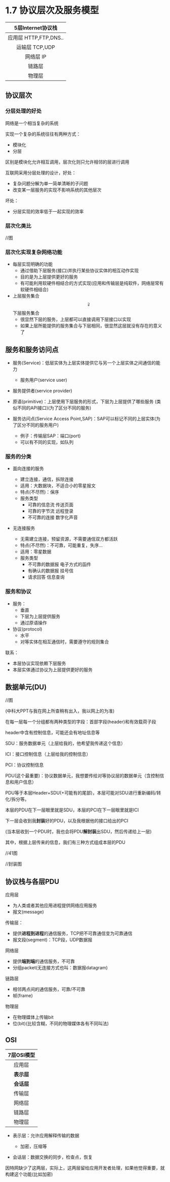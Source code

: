 # 1.7 协议层次及服务模型

|   5层Internet协议栈   |
| :-------------------: |
| 应用层 HTTP,FTP,DNS.. |
|    运输层 TCP,UDP     |
|       网络层 IP       |
|        链路层         |
|        物理层         |

## 协议层次

### 分层处理的好处

网络是一个相当复杂的系统

实现一个复杂的系统往往有两种方式：

- 模块化
- 分层

区别是模块化允许相互调用，层次化则只允许相邻的层进行调用

互联网采用分层处理的设计，好处：

- 复杂问题分解为单一简单清晰的子问题
- 改变某一层服务的实现不影响系统的其他层次

坏处：

- 分层实现的效率低于一起实现的效率

### 层次化类比

//图

### 层次化实现复杂网络功能

- 每层实现明确的功能
  - 通过借助下层服务(接口)并执行某些协议实体的相互动作实现
  - 目的是为上层提供更好的服务
  - 有可能利用软硬件相结合的方式实现(应用和传输层是纯软件，网络层常有软硬件相结合)
- 上层服务集合$$\supsetneqq$$下层服务集合
  - 很显然下层的服务，上层都可以直接调用下层接口以实现
  - 如果上层所能提供的服务集合与下层相同，很显然这层就没有存在的意义了

## 服务和服务访问点

- 服务(Service)：低层实体为上层实体提供它与另一个上层实体之间通信的能力

  - 服务用户(service user)
- 服务提供者(service provider)
- 原语(primitive)：上层使用下层服务的形式，下层为上层提供了哪些服务 (类似不同的API接口)(为了区分不同的服务)
- 服务访问点(Service Access Point,SAP)：SAP可以标记不同的上层实体(为了区分不同的服务用户)
  - 例子：传输层SAP：端口(port)
  - 可以有不同的实现，如队列

### 服务的分类

- 面向连接的服务
  - 建立连接，通信，拆除连接
  - 适用：大数据块，不适合小的零星报文
  - 特点(不尽然)：保序
  - 服务类型
    - 可靠的信息流 传送页面
    - 可靠的字节流 远程登录
    - 不可靠的连接 数字化声音

- 无连接服务
  - 无需建立连接，预留资源，不需要通信双方都活跃
  - 特点(不尽然)：不可靠，可能重复，失序...
  - 适用：零星数据
  - 服务类型
    - 不可靠的数据报 电子方式的函件
    - 有确认的数据报 挂号信
    - 请求回答 信息查询

### 服务和协议

- 服务：
  - 垂直
  - 下层为上层提供服务
  - 通过原语操作
- 协议(protocol)
  - 水平
  - 对等实体在相互通信时，需要遵守的规则集合

联系：

- 本层协议实现依赖下层服务
- 本层实体通过协议为上层提供更好的服务

## 数据单元(DU)

//图

(中科大PPT与我在网上所查稍有出入，我以网上的为准)

在每一层每一个分组都有两种类型的字段：首部字段(header)和有效载荷子段

header中含有控制信息，可能还会有地址信息等

SDU：服务数据单元（上层给我的，他希望我传递这个信息）

ICI：接口控制信息（上层给我的控制信息）

PCI：协议控制信息

PDU(这个最重要)：协议数据单元，我想要传给对等协议层的数据单元（含控制信息和用户信息）



PDU等于本层Header+SDU(+可能有的尾部)，本层可能对SDU进行重新编码/转化/拆分等。

本层的PDU在下一层眼里就是SDU，本层的PCI在下一层眼里就是ICI



下一层会收到我**封装**好的PDU，以及我根据他的接口给出的PCI

(当本层收到一个PDU时，我也会将PDU**解封装**出SDU，然后传递给上一层)



其中，根据上层传来的信息，我们有三种方式组成本层的PDU

//41图



//封装图

## 协议栈与各层PDU

应用层

- 为人类或者其他应用进程提供网络应用服务
- 报文(message)

传输层：

- 提供**进程到进程**的通信服务，TCP把不可靠通信变为可靠通信
- 报文段(segment)：TCP段，UDP数据报

网络层

- 提供**端到端**的通信服务，不可靠
- 分组packet(无连接方式也叫：数据报datagram)

链路层

- 相邻两点间的通信服务，可靠/不可靠
- 帧(frame)

物理层

- 在物理媒体上传输bit
- 位(bit)(比较含糊，不同的物理媒体各有不同叫法)

## OSI

| 7层OSI模型 |
| :--------: |
|   应用层   |
| **表示层** |
| **会话层** |
|   传输层   |
|   网络层   |
|   链路层   |
|   物理层   |

- 表示层：允许应用解释传输的数据
  - 加密，压缩等

- 会话层：数据交换的同步，检查点，恢复



因特网缺少了这两层，实际上，这两层留给应用开发者处理，如果他觉得重要，就构建这个功能(比如加密)
